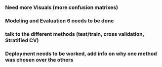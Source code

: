 ### Need more Visuals (more confusion matrixes)
### Modeling and Evaluation 6 needs to be done
### talk to the different methods (test/train, cross validation, Stratified CV)
### Deployment needs to be worked, add info on why one method was chosen over the others



